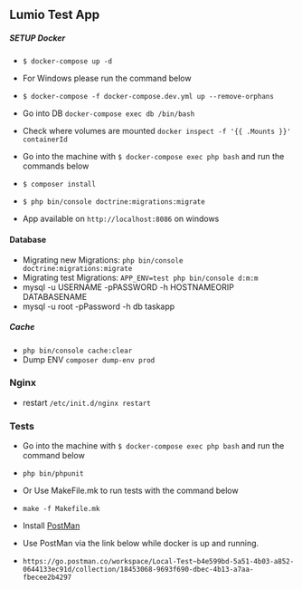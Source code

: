 ## Lumio Test App
##### SETUP Docker
* `$ docker-compose up -d`
* For Windows please run the command below
* `$ docker-compose -f docker-compose.dev.yml up --remove-orphans`
* Go into DB `docker-compose exec db /bin/bash`
* Check where volumes are mounted `docker inspect -f '{{ .Mounts }}' containerId`

* Go into the machine with `$ docker-compose exec php bash` and run the commands below
* `$ composer install`
* `$ php bin/console doctrine:migrations:migrate`

* App available on `http://localhost:8086` on windows

#### Database
* Migrating new Migrations: `php bin/console doctrine:migrations:migrate`
* Migrating test Migrations: `APP_ENV=test php bin/console d:m:m`
* mysql -u USERNAME -pPASSWORD -h HOSTNAMEORIP DATABASENAME
* mysql -u root -pPassword -h db taskapp


##### Cache
* `php bin/console cache:clear`
* Dump ENV  `composer dump-env prod`


### Nginx
* restart `/etc/init.d/nginx restart`

### Tests
* Go into the machine with `$ docker-compose exec php bash` and run the command below
* `php bin/phpunit`
* Or Use MakeFile.mk to run tests with the command below
* `make -f Makefile.mk`

* Install [PostMan]
* Use PostMan via the link below while docker is up and running.
* `https://go.postman.co/workspace/Local-Test~b4e599bd-5a51-4b03-a852-0644133ec91d/collection/18453068-9693f690-dbec-4b13-a7aa-fbecee2b4297`

[PostMan]: <https://www.postman.com/downloads/>
